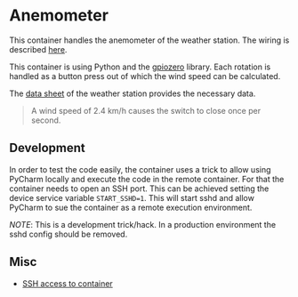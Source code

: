 # Anemometer

This container handles the anemometer of the weather station.
The wiring is described [here](https://projects.raspberrypi.org/en/projects/build-your-own-weather-station/5).

This container is using Python and the [gpiozero](https://gpiozero.readthedocs.io/en/stable/) library.
Each rotation is handled as a button press out of which the wind speed can be calculated.

The [data sheet](https://cdn.sparkfun.com/assets/d/1/e/0/6/DS-15901-Weather_Meter.pdf) of the weather station provides the necessary data.

> A wind speed of 2.4 km/h causes the switch to close once per second.

## Development

In order to test the code easily, the container uses a trick to allow using PyCharm locally and execute the code in the remote container.
For that the container needs to open an SSH port. 
This can be achieved setting the device service variable `START_SSHD=1`.
This will start sshd and allow PyCharm to sue the container as a remote execution environment.

*NOTE*: This is a development trick/hack.
In a production environment the sshd config should be removed.

## Misc

* [SSH access to container](https://github.com/balena-io-playground/balena-openssh)
